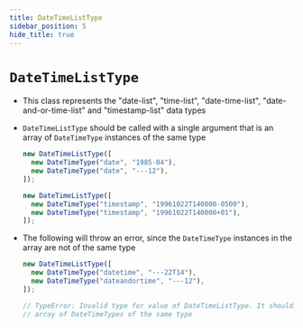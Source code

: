 ```yaml
---
title: DateTimeListType
sidebar_position: 5
hide_title: true
---
```


# `DateTimeListType`

- This class represents the "date-list", "time-list", "date-time-list",
  "date-and-or-time-list" and "timestamp-list" data types

- `DateTimeListType` should be called with a single argument that is an array
  of `DateTimeType` instances of the same type

  ```js
  new DateTimeListType([
    new DateTimeType("date", "1985-04"),
    new DateTimeType("date", "---12"),
  ]);

  new DateTimeListType([
    new DateTimeType("timestamp", "19961022T140000-0500"),
    new DateTimeType("timestamp", "19961022T140000+01"),
  ]);
  ```

- The following will throw an error, since the `DateTimeType` instances in the
  array are not of the same type

  ```js
  new DateTimeListType([
    new DateTimeType("datetime", "---22T14"),
    new DateTimeType("dateandortime", "---12"),
  ]);

  // TypeError: Invalid type for value of DateTimeListType. It should be an
  // array of DateTimeTypes of the same type
  ```
